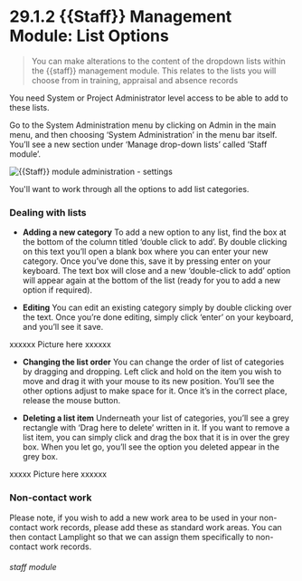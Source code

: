 # 29.1.2    {{Staff}} Management Module: List Options

> You can make alterations to the content of the dropdown lists within the {{staff}} management module. This relates to the lists you will choose from in training, appraisal and absence records

You need System or Project Administrator level access to be able to add to these lists. 

Go to the System Administration menu by clicking on Admin in the main menu, and then choosing ‘System Administration’ in the menu bar itself. You’ll see a new section under ‘Manage drop-down lists’ called ‘Staff module’. 

![{{Staff}} module administration - settings](124a.png) 

You'll want to work through all the options to add list categories. 

### Dealing with lists

   - **Adding a new category**
   To add a new option to any list, find the box at the bottom of the column titled ‘double click to add’. By double clicking on this text you’ll open a blank box where you can enter your new category. Once you’ve done this, save it by pressing enter on your keyboard. The text box will close and a new ‘double-click to add’ option will appear again at the bottom of the list (ready for you to add a new option if required).
 
   - **Editing**
   You can edit an existing category simply by double clicking over the text. 
Once you’re done editing, simply click ‘enter’ on your keyboard, and you’ll see it save. 

xxxxxx Picture here xxxxxx

   - **Changing the list order**
   You can change the order of list of categories by dragging and dropping. Left click and hold on the item you wish to move and drag it with your mouse to its new position. You’ll see the other options adjust to make space for it. Once it’s in the correct place, release the mouse button. 
   
   - **Deleting a list item**
Underneath your list of categories, you’ll see a grey rectangle with ‘Drag here to delete’ written in it. If you want to remove a list item, you can simply click and drag the box that it is in over the grey box. When you let go, you’ll see the option you deleted appear in the grey box.

xxxxx Picture here xxxxxx

### Non-contact work

Please note, if you wish to add a new work area to be used in your non-contact work records, please add these as standard work areas. You can then contact Lamplight so that we can assign them specifically to non-contact work records.


###### staff module

